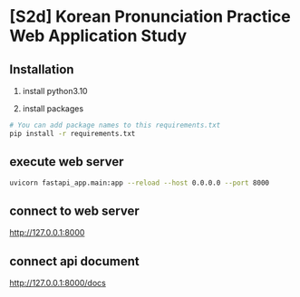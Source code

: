 # [S2d] Korean Pronunciation Practice Web Application Study

## Installation

1. install python3.10

2. install packages
```bash
# You can add package names to this requirements.txt
pip install -r requirements.txt
```

## execute web server
```bash
uvicorn fastapi_app.main:app --reload --host 0.0.0.0 --port 8000
```

## connect to web server
http://127.0.0.1:8000

## connect api document
http://127.0.0.1:8000/docs

